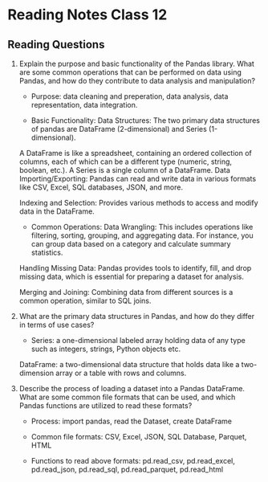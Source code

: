 # Reading Notes Class 12

## Reading Questions

1. Explain the purpose and basic functionality of the Pandas library. What are some common operations that can be performed on data using Pandas, and how do they contribute to data analysis and manipulation?

    * Purpose: data cleaning and preperation, data analysis, data representation, data integration.

    * Basic Functionality: Data Structures: The two primary data structures of pandas are DataFrame (2-dimensional) and Series (1-dimensional).

    A DataFrame is like a spreadsheet, containing an ordered collection of columns, each of which can be a different type (numeric, string, boolean, etc.).
    A Series is a single column of a DataFrame.
    Data Importing/Exporting: Pandas can read and write data in various formats like CSV, Excel, SQL databases, JSON, and more.

    Indexing and Selection: Provides various methods to access and modify data in the DataFrame.

    * Common Operations: Data Wrangling: This includes operations like filtering, sorting, grouping, and aggregating data. For instance, you can group data based on a category and calculate summary statistics.

    Handling Missing Data: Pandas provides tools to identify, fill, and drop missing data, which is essential for preparing a dataset for analysis.

    Merging and Joining: Combining data from different sources is a common operation, similar to SQL joins.

2. What are the primary data structures in Pandas, and how do they differ in terms of use cases?

    * Series: a one-dimensional labeled array holding data of any type
    such as integers, strings, Python objects etc.

    DataFrame: a two-dimensional data structure that holds data like a two-dimension array or a table with rows and columns.

3. Describe the process of loading a dataset into a Pandas DataFrame. What are some common file formats that can be used, and which Pandas functions are utilized to read these formats?

    * Process: import pandas, read the Dataset, create DataFrame

    * Common file formats: CSV, Excel, JSON, SQL Database, Parquet, HTML

    * Functions to read above formats: pd.read_csv, pd.read_excel, pd.read_json, pd.read_sql, pd.read_parquet, pd.read_html